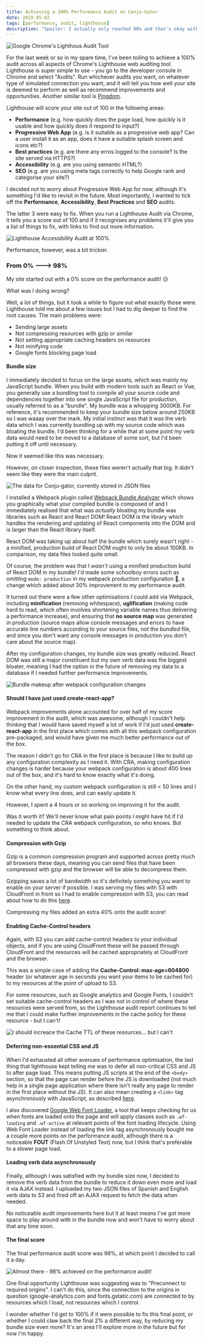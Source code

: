 ```yaml
---
title: Achieving a 100% Performance Audit on Conju-Gator
date: 2019-05-02
tags: [performance, audit, lighthouse]
description: "Spoiler: I actually only reached 98% and that's okay with me"
---
```


![Google Chrome's Lighthous Audit Tool](./may-2019/lighthouse.png)

For the last week or so in my spare time, I've been toiling to achieve a 100% audit across all aspects of Chrome's Lighthouse web auditing tool. Lighthouse is super simple to use - you go to the developer console in Chrome and select "Audits". Run whichever audits you want, on whatever type of simulated connection you want, and it will tell you how well your site is deemed to perform as well as recommend improvements and opportunities. Another similar tool is <a href="https://tools.pingdom.com/" target="_blank">Pingdom</a>.

Lighthouse will score your site out of 100 in the following areas:

- **Performance** (e.g. how quickly does the page load, how quickly is it usable and how quickly does it respond to input?)
- **Progressive Web App** (e.g. is it suitable as a progressive web app? Can a user install it as an app, does it have a suitable splash screen and icons etc?)
- **Best practices** (e.g. are there any erros logged to the console? Is the site served via HTTPS?)
- **Accessibility** (e.g. are you using semantic HTML?)
- **SEO** (e.g. are you using meta tags correctly to help Google rank and categorise your site?)

I decided not to worry about Progressive Web App for now, although it's something I'd like to revisit in the future. Most importantly, I wanted to tick off the **Performance**, **Accessibility**, **Best Practices** and **SEO** audits.

The latter 3 were easy to fix. When you run a Lighthouse Audit via Chrome, it tells you a score out of 100 and if it recognises any problems it'll give you a list of things to fix, with links to find out more information.

![Lighthouse Accessibility Audit at 100%](./may-2019/audit1.png)

Performance, however, was a bit trickier.

### From 0% ---> 98%

My site started out with a 0% score on the performance audit! 😥

What was I doing wrong?

Well, a _lot_ of things, but it took a while to figure out what exactly those were. Lighthouse told me about a few issues but I had to dig deeper to find the root causes. The main problems were:

- Sending large assets
- Not compressing resources with gzip or similar
- Not setting appropriate caching headers on resources
- Not minifying code
- Google fonts blocking page load

#### Bundle size

I immediately decided to focus on the large assets, which was mainly my JavaScript bundle. When you build with modern tools such as React or Vue, you generally use a bundling tool to compile all your source code and dependencies together into one single JavaScript file for production, usually referred to as a "bundle". My bundle was a whopping 3000KB. For reference, it's recommended to keep your bundle size below around 250KB so I was waaay over the mark. My initial instinct was that it was the verb data which I was currently bundling up with my source code which was bloating the bundle. I'd been thinking for a while that at some point my verb data would need to be moved to a database of some sort, but I'd been putting it off until necessary.

Now it seemed like this was necessary.

However, on closer inspection, these files weren't actually that big. It didn't seem like they were the main culprit.

![The data for Conju-gator, currently stored in JSON files](./may-2019/data.png)

I installed a Webpack plugin called <a href="https://www.npmjs.com/package/webpack-bundle-analyzer" target="_blank">Webpack Bundle Analyzer</a> which shows you graphically what your compiled bundle is composed of and I immediately realised that what was _actually_ bloating my bundle was libraries such as React and React DOM! React DOM is the library which handles the rendering and updating of React components into the DOM and is larger than the React library itself.

React DOM was taking up about half the bundle which surely wasn't right - a minified, production build of React DOM ought to only be about 100KB. In comparison, my data files looked quite small.

Of course, the problem was that I _wasn't_ using a minified production build of React DOM in my bundle! I'd made some schoolboy errors such as omitting `mode: production` in my webpack production configuration 🙈, a change which added about 30% improvement to my performance audit.

It turned out there were a few other optimisations I could add via Webpack, including **minification** (removing whitespace), **uglification** (making code hard to read, which often involves shortening variable names thus delivering a performance increase), and ensuring that **no source map** was generated in production (source maps allow console messages and errors to have accurate line numbers according to your source files, not the _bundled_ file, and since you don't want any console messages in production you don't care about the source map).

After my configuration changes, my bundle size was greatly reduced. React DOM was still a major constituent but my own verb data was the biggest bloater, meaning I had the option in the future of removing my data to a database if I needed further performance improvements.

![Bundle makeup after webpack configuration changes](./may-2019/bundle.png)

#### Should I have just used create-react-app?

Webpack improvements alone accounted for over half of my score improvement in the audit, which was awesome, although I couldn't help thinking that I would have saved myself a lot of work if I'd just used **create-react-app** in the first place which comes with all this webpack configuration pre-packaged, and would have given me much better performance out of the box.

The reason I didn't go for CRA in the first place is because I like to build up any configuration complexity as I need it. With CRA, making configuration changes is harder because your webpack configuration is about 400 lines out of the box, and it's hard to know exactly what it's doing.

On the other hand, my custom webpack configuration is still < 50 lines and I know what every line does, and can easily update it.

However, I spent a 4 hours or so working on improving it for the audit.

Was it worth it? We'll never know what pain points I might have hit if I'd needed to update the CRA webpack configuration, so who knows. But something to think about.

#### Compression with Gzip

Gzip is a common compression program and supported across pretty much all browsers these days, meaning you can send files that have been compressed with gzip and the browser will be able to decompress them.

Gzipping saves a lot of bandwidth so it's definitely something you want to enable on your server if possible. I was serving my files with S3 with CloudFront in front so I had to enable compression with S3, you can read about how to do this <a href="https://www.thepolyglotdeveloper.com/2018/10/serving-gzipped-javascript-files-amazon-s3/" target="_blank">here</a>.

Compressing my files added an extra 40% onto the audit score!

#### Enabling Cache-Control headers

Again, with S3 you can add cache-control headers to your individual objects, and if you are using CloudFront these will be passed through CloudFront and the resources will be cached appropriately at CloudFront and the browser.

This was a simple case of adding the **Cache-Control: max-age=604800** header (or whatever age in seconds you want your items to be cached for) to my resources at the point of upload to S3.

For some resources, such as Google analytics and Google Fonts, I couldn't set suitable cache-control headers as I was not in control of where these resources were served from, so the Lighthouse audit report continues to tell me that I could make further improvements in the cache policy for these resource - but I can't!

![I should increace the Cache TTL of these resources... but I can't](./may-2019/cache.png)

#### Deferring non-essential CSS and JS

When I'd exhausted all other avenues of performance optimisation, the last thing that lighthouse kept telling me was to defer all non-critical CSS and JS to after page load. This means putting JS scripts at the end of the `<body>` section, so that the page can render before the JS is downloaded (not much help in a single page application where there isn't really any page to render in the first place without the JS). It can also mean creating a `<link>` tag asynchronously with JavaScript, as described <a href="https://www.filamentgroup.com/lab/async-css.html" target="_blank">here</a>.

I also discovered <a href="https://github.com/typekit/webfontloader" target="_blank">Google Web Font Loader</a>, a tool that keeps checking for us when fonts are loaded onto the page and will apply classes such as `.wf-loading` and `.wf-active` at relevant points of the font loading lifecycle. Using Web Font Loader instead of loading the link tag asynchronously bought me a couple more points on the performance audit, although there is a noticeable **FOUT** (Flash Of Unstyled Text) now, but I think that's preferable to a slower page load.

#### Loading verb data asynchronously

Finally, although I was satisfied with my bundle size now, I decided to remove the verb data from the bundle to reduce it down even more and load it via AJAX instead. I uploaded my two JSON files of Spanish and English verb data to S3 and fired off an AJAX request to fetch the data when needed.

No noticeable audit improvements here but it at least means I've got more space to play around with in the bundle now and won't have to worry about that any time soon.

#### The final score

The final performance audit score was 98%, at which point I decided to call it a day.

![Almost there - 98% achieved on the performance audit!](./may-2019/finalscore.png)

One final opportunity Lighthouse was suggesting was to "Preconnect to required origins". I can't do this, since the connection to the origins in question (google-analytics.com and fonts.gstatic.com) are connected to by resources which I load, not resources which I control.

I wonder whether I'd get to 100% if it were possible to fix this final point, or whether I could claw back the final 2% a different way, by reducing my bundle size even more? It's an area I'll explore more in the future but for now I'm happy.
